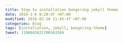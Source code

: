 ```yaml
---
title: Step to installation bangsring jekyll theme
date: 2019-3-6 8:28:47 +07:00
modified: 2019-02-20 11:45:47 +07:00
categories: blog
tags: [installation, jekyll, bangsring-theme]
tweet: 1106842621706563584
---
```

